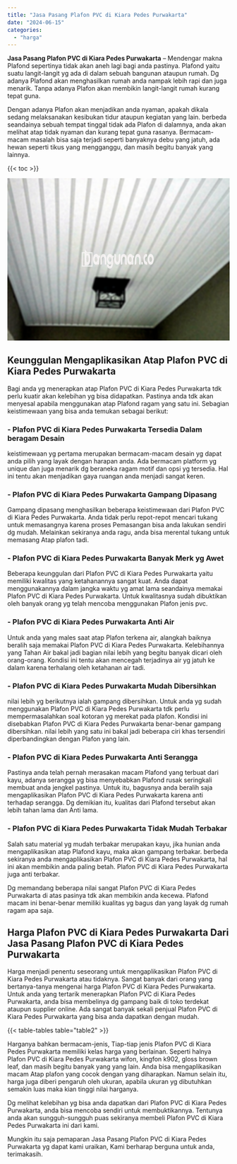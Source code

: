 ```yaml
---
title: "Jasa Pasang Plafon PVC di Kiara Pedes Purwakarta"
date: "2024-06-15"
categories: 
  - "harga"
---
```


**Jasa Pasang Plafon PVC di Kiara Pedes Purwakarta** – Mendengar makna Plafond sepertinya tidak akan aneh lagi bagi anda pastinya. Plafond yaitu suatu langit-langit yg ada di dalam sebuah bangunan ataupun rumah. Dg adanya Plafond akan menghasilkan rumah anda nampak lebih rapi dan juga menarik. Tanpa adanya Plafon akan membikin langit-langit rumah kurang tepat guna.

Dengan adanya Plafon akan menjadikan anda nyaman, apakah dikala sedang melaksanakan kesibukan tidur ataupun kegiatan yang lain. berbeda seandainya sebuah tempat tinggal tidak ada Plafon di dalamnya, anda akan melihat atap tidak nyaman dan kurang tepat guna rasanya. Bermacam-macam masalah bisa saja terjadi seperti banyaknya debu yang jatuh, ada hewan seperti tikus yang mengganggu, dan masih begitu banyak yang lainnya.

{{< toc >}}

![Jasa Pasang Plafon PVC di Kiara Pedes Purwakarta](/images/flafond-pvc-murah31.png)

## Keunggulan Mengaplikasikan Atap Plafon PVC di Kiara Pedes Purwakarta

Bagi anda yg menerapkan atap Plafon PVC di Kiara Pedes Purwakarta tdk perlu kuatir akan kelebihan yg bisa didapatkan. Pastinya anda tdk akan menyesal apabila menggunakan atap Plafond ragam yang satu ini. Sebagian keistimewaan yang bisa anda temukan sebagai berikut:

### \- Plafon PVC di Kiara Pedes Purwakarta Tersedia Dalam beragam Desain

keistimewaan yg pertama merupakan bermacam-macam desain yg dapat anda pilih yang layak dengan harapan anda. Ada bermacam platform yg unique dan juga menarik dg beraneka ragam motif dan opsi yg tersedia. Hal ini tentu akan menjadikan gaya ruangan anda menjadi sangat keren.

### \- Plafon PVC di Kiara Pedes Purwakarta Gampang Dipasang

Gampang dipasang menghasilkan beberapa keistimewaan dari Plafon PVC di Kiara Pedes Purwakarta. Anda tidak perlu repot-repot mencari tukang untuk memasangnya karena proses Pemasangan bisa anda lakukan sendiri dg mudah. Melainkan sekiranya anda ragu, anda bisa merental tukang untuk memasang Atap plafon tadi.

### \- Plafon PVC di Kiara Pedes Purwakarta Banyak Merk yg Awet

Beberapa keunggulan dari Plafon PVC di Kiara Pedes Purwakarta yaitu memiliki kwalitas yang ketahanannya sangat kuat. Anda dapat menggunakannya dalam jangka waktu yg amat lama seandainya memakai Plafon PVC di Kiara Pedes Purwakarta. Untuk kwalitasnya sudah dibuktikan oleh banyak orang yg telah mencoba menggunakan Plafon jenis pvc.

### \- Plafon PVC di Kiara Pedes Purwakarta Anti Air

Untuk anda yang males saat atap Plafon terkena air, alangkah baiknya beralih saja memakai Plafon PVC di Kiara Pedes Purwakarta. Kelebihannya yang Tahan Air bakal jadi bagian nilai lebih yang begitu banyak dicari oleh orang-orang. Kondisi ini tentu akan mencegah terjadinya air yg jatuh ke dalam karena terhalang oleh ketahanan air tadi.

### \- Plafon PVC di Kiara Pedes Purwakarta Mudah Dibersihkan

nilai lebih yg berikutnya ialah gampang dibersihkan. Untuk anda yg sudah menggunakan Plafon PVC di Kiara Pedes Purwakarta tdk perlu mempermasalahkan soal kotoran yg merekat pada plafon. Kondisi ini disebabkan Plafon PVC di Kiara Pedes Purwakarta benar-benar gampang dibersihkan. nilai lebih yang satu ini bakal jadi beberapa ciri khas tersendiri diperbandingkan dengan Plafon yang lain.

### \- Plafon PVC di Kiara Pedes Purwakarta Anti Serangga

Pastinya anda telah pernah merasakan macam Plafond yang terbuat dari kayu, adanya serangga yg bisa menyebabkan Plafond rusak seringkali membuat anda jengkel pastinya. Untuk itu, bagusnya anda beralih saja mengaplikasikan Plafon PVC di Kiara Pedes Purwakarta karena anti terhadap serangga. Dg demikian itu, kualitas dari Plafond tersebut akan lebih tahan lama dan Anti lama.

### \- Plafon PVC di Kiara Pedes Purwakarta Tidak Mudah Terbakar

Salah satu material yg mudah terbakar merupakan kayu, jika hunian anda mengaplikasikan atap Plafond kayu, maka akan gampang terbakar. berbeda sekiranya anda mengaplikasikan Plafon PVC di Kiara Pedes Purwakarta, hal ini akan membikin anda paling betah. Plafon PVC di Kiara Pedes Purwakarta juga anti terbakar.

Dg memandang beberapa nilai sangat Plafon PVC di Kiara Pedes Purwakarta di atas pasinya tdk akan membikin anda kecewa. Plafond macam ini benar-benar memiliki kualitas yg bagus dan yang layak dg rumah ragam apa saja.

## Harga Plafon PVC di Kiara Pedes Purwakarta Dari Jasa Pasang Plafon PVC di Kiara Pedes Purwakarta

Harga menjadi penentu seseorang untuk mengaplikasikan Plafon PVC di Kiara Pedes Purwakarta atau tidaknya. Sangat banyak dari orang yang bertanya-tanya mengenai harga Plafon PVC di Kiara Pedes Purwakarta. Untuk anda yang tertarik menerapkan Plafon PVC di Kiara Pedes Purwakarta, anda bisa membelinya dg gampang baik di toko terdekat ataupun supplier online. Ada sangat banyak sekali penjual Plafon PVC di Kiara Pedes Purwakarta yang bisa anda dapatkan dengan mudah.

{{< table-tables table="table2" >}}

Harganya bahkan bermacam-jenis, Tiap-tiap jenis Plafon PVC di Kiara Pedes Purwakarta memiliki kelas harga yang berlainan. Seperti halnya Plafon PVC di Kiara Pedes Purwakarta wifon, kingfon k902, gloss brown leaf, dan masih begitu banyak yang yang lain. Anda bisa mengaplikasikan macam Atap plafon yang cocok dengan yang diharapkan. Namun selain itu, harga juga diberi pengaruh oleh ukuran, apabila ukuran yg dibutuhkan semakin luas maka kian tinggi nilai harganya.

Dg melihat kelebihan yg bisa anda dapatkan dari Plafon PVC di Kiara Pedes Purwakarta, anda bisa mencoba sendiri untuk membuktikannya. Tentunya anda akan sungguh-sungguh puas sekiranya membeli Plafon PVC di Kiara Pedes Purwakarta ini dari kami.

Mungkin itu saja pemaparan Jasa Pasang Plafon PVC di Kiara Pedes Purwakarta yg dapat kami uraikan, Kami berharap berguna untuk anda, terimakasih.
